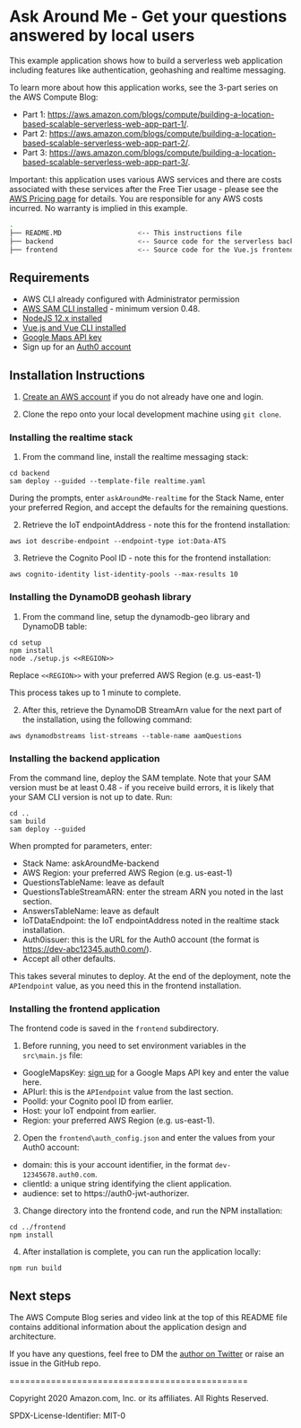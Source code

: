 # Ask Around Me - Get your questions answered by local users

This example application shows how to build a serverless web application including features like authentication, geohashing and realtime messaging.

To learn more about how this application works, see the 3-part series on the AWS Compute Blog:
- Part 1: https://aws.amazon.com/blogs/compute/building-a-location-based-scalable-serverless-web-app-part-1/.
- Part 2: https://aws.amazon.com/blogs/compute/building-a-location-based-scalable-serverless-web-app-part-2/.
- Part 3: https://aws.amazon.com/blogs/compute/building-a-location-based-scalable-serverless-web-app-part-3/.

Important: this application uses various AWS services and there are costs associated with these services after the Free Tier usage - please see the [AWS Pricing page](https://aws.amazon.com/pricing/) for details. You are responsible for any AWS costs incurred. No warranty is implied in this example.

```bash
.
├── README.MD                   <-- This instructions file
├── backend                     <-- Source code for the serverless backend
├── frontend                    <-- Source code for the Vue.js frontend
```

## Requirements

* AWS CLI already configured with Administrator permission
* [AWS SAM CLI installed](https://docs.aws.amazon.com/serverless-application-model/latest/developerguide/serverless-sam-cli-install.html) - minimum version 0.48.
* [NodeJS 12.x installed](https://nodejs.org/en/download/)
* [Vue.js and Vue CLI installed](https://vuejs.org/v2/guide/installation.html)
* [Google Maps API key](https://developers.google.com/maps/documentation/javascript/get-api-key)
* Sign up for an [Auth0 account](https://auth0.com/)

## Installation Instructions

1. [Create an AWS account](https://portal.aws.amazon.com/gp/aws/developer/registration/index.html) if you do not already have one and login.

2. Clone the repo onto your local development machine using `git clone`.

### Installing the realtime stack

1. From the command line, install the realtime messaging stack:
```
cd backend
sam deploy --guided --template-file realtime.yaml
```
During the prompts, enter `askAroundMe-realtime` for the Stack Name, enter your preferred Region, and accept the defaults for the remaining questions. 

2. Retrieve the IoT endpointAddress - note this for the frontend installation:
```
aws iot describe-endpoint --endpoint-type iot:Data-ATS
```
3. Retrieve the Cognito Pool ID - note this for the frontend installation:
```
aws cognito-identity list-identity-pools --max-results 10
```

### Installing the DynamoDB geohash library

1. From the command line, setup the dynamodb-geo library and DynamoDB table:
```
cd setup
npm install
node ./setup.js <<REGION>>
```
Replace `<<REGION>>` with your preferred AWS Region (e.g. us-east-1)

This process takes up to 1 minute to complete. 

2. After this, retrieve the DynamoDB StreamArn value for the next part of the installation, using the following command:
```
aws dynamodbstreams list-streams --table-name aamQuestions
```

### Installing the backend application

From the command line, deploy the SAM template. Note that your SAM version must be at least 0.48 - if you receive build errors, it is likely that your SAM CLI version is not up to date. 
Run:

```
cd .. 
sam build
sam deploy --guided
```

When prompted for parameters, enter:
- Stack Name: askAroundMe-backend
- AWS Region: your preferred AWS Region (e.g. us-east-1)
- QuestionsTableName: leave as default
- QuestionsTableStreamARN: enter the stream ARN you noted in the last section. 
- AnswersTableName: leave as default
- IoTDataEndpoint: the IoT endpointAddress noted in the realtime stack installation.
- Auth0issuer: this is the URL for the Auth0 account (the format is https://dev-abc12345.auth0.com/).
- Accept all other defaults.

This takes several minutes to deploy. At the end of the deployment, note the `APIendpoint` value, as you need this in the frontend installation.

### Installing the frontend application

The frontend code is saved in the `frontend` subdirectory. 

1. Before running, you need to set environment variables in the `src\main.js` file:

- GoogleMapsKey: [sign up](https://developers.google.com/maps/documentation/javascript/get-api-key) for a Google Maps API key and enter the value here.
- APIurl: this is the `APIendpoint` value from the last section.
- PoolId: your Cognito pool ID from earlier.
- Host: your IoT endpoint from earlier.
- Region: your preferred AWS Region (e.g. us-east-1).

2. Open the `frontend\auth_config.json` and enter the values from your Auth0 account:
- domain: this is your account identifier, in the format `dev-12345678.auth0.com`.
- clientId: a unique string identifying the client application.
- audience: set to https://auth0-jwt-authorizer.

3. Change directory into the frontend code, and run the NPM installation:

```
cd ../frontend
npm install
```
4. After installation is complete, you can run the application locally:

```
npm run build
```
## Next steps

The AWS Compute Blog series and video link at the top of this README file contains additional information about the application design and architecture.

If you have any questions, feel free to DM the [author on Twitter](https://twitter.com/jbesw) or raise an issue in the GitHub repo.

==============================================

Copyright 2020 Amazon.com, Inc. or its affiliates. All Rights Reserved.

SPDX-License-Identifier: MIT-0
